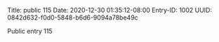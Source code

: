 Title: public 115
Date: 2020-12-30 01:35:12-08:00
Entry-ID: 1002
UUID: 0842d632-f0d0-5848-b6d6-9094a78be49c

Public entry 115